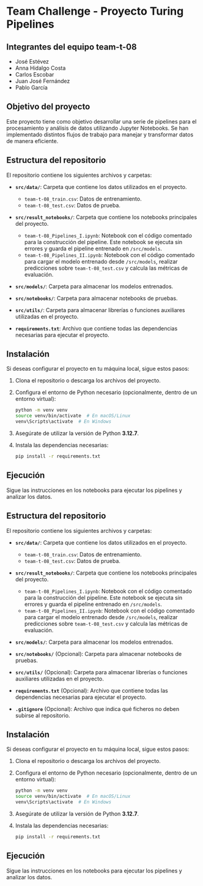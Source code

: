 # Team Challenge - Proyecto Turing Pipelines

## Integrantes del equipo team-t-08
- José Estévez
- Anna Hidalgo Costa
- Carlos Escobar
- Juan José Fernández
- Pablo García

## Objetivo del proyecto
Este proyecto tiene como objetivo desarrollar una serie de pipelines para el procesamiento y análisis de datos utilizando Jupyter Notebooks. Se han implementado distintos flujos de trabajo para manejar y transformar datos de manera eficiente.

## Estructura del repositorio
El repositorio contiene los siguientes archivos y carpetas:

- **`src/data/`**: Carpeta que contiene los datos utilizados en el proyecto.
  - `team-t-08_train.csv`: Datos de entrenamiento.
  - `team-t-08_test.csv`: Datos de prueba.

- **`src/result_notebooks/`**: Carpeta que contiene los notebooks principales del proyecto.
  - `team-t-08_Pipelines_I.ipynb`: Notebook con el código comentado para la construcción del pipeline. Este notebook se ejecuta sin errores y guarda el pipeline entrenado en `/src/models`.
  - `team-t-08_Pipelines_II.ipynb`: Notebook con el código comentado para cargar el modelo entrenado desde `/src/models`, realizar predicciones sobre `team-t-08_test.csv` y calcula las métricas de evaluación.

- **`src/models/`**: Carpeta para almacenar los modelos entrenados.
- **`src/notebooks/`**: Carpeta para almacenar notebooks de pruebas.
- **`src/utils/`**: Carpeta para almacenar librerías o funciones auxiliares utilizadas en el proyecto.
- **`requirements.txt`**: Archivo que contiene todas las dependencias necesarias para ejecutar el proyecto.

## Instalación
Si deseas configurar el proyecto en tu máquina local, sigue estos pasos:

1. Clona el repositorio o descarga los archivos del proyecto.
2. Configura el entorno de Python necesario (opcionalmente, dentro de un entorno virtual):
   
   ```bash
   python -m venv venv
   source venv/bin/activate  # En macOS/Linux
   venv\Scripts\activate  # En Windows
   ```

3. Asegúrate de utilizar la versión de Python **3.12.7**.

4. Instala las dependencias necesarias:
   ```bash
   pip install -r requirements.txt
   ```

## Ejecución
Sigue las instrucciones en los notebooks para ejecutar los pipelines y analizar los datos.
## Estructura del repositorio
El repositorio contiene los siguientes archivos y carpetas:

- **`src/data/`**: Carpeta que contiene los datos utilizados en el proyecto.
  - `team-t-08_train.csv`: Datos de entrenamiento.
  - `team-t-08_test.csv`: Datos de prueba.

- **`src/result_notebooks/`**: Carpeta que contiene los notebooks principales del proyecto.
  - `team-t-08_Pipelines_I.ipynb`: Notebook con el código comentado para la construcción del pipeline. Este notebook se ejecuta sin errores y guarda el pipeline entrenado en `/src/models`.
  - `team-t-08_Pipelines_II.ipynb`: Notebook con el código comentado para cargar el modelo entrenado desde `/src/models`, realizar predicciones sobre `team-t-08_test.csv` y calcula las métricas de evaluación.

- **`src/models/`**: Carpeta para almacenar los modelos entrenados.
- **`src/notebooks/`** (Opcional): Carpeta para almacenar notebooks de pruebas.
- **`src/utils/`** (Opcional): Carpeta para almacenar librerías o funciones auxiliares utilizadas en el proyecto.
- **`requirements.txt`** (Opcional): Archivo que contiene todas las dependencias necesarias para ejecutar el proyecto.
- **`.gitignore`** (Opcional): Archivo que indica qué ficheros no deben subirse al repositorio.

## Instalación
Si deseas configurar el proyecto en tu máquina local, sigue estos pasos:

1. Clona el repositorio o descarga los archivos del proyecto.
2. Configura el entorno de Python necesario (opcionalmente, dentro de un entorno virtual):
   
   ```bash
   python -m venv venv
   source venv/bin/activate  # En macOS/Linux
   venv\Scripts\activate  # En Windows

3. Asegúrate de utilizar la versión de Python **3.12.7**.

4. Instala las dependencias necesarias:
   ```bash
   pip install -r requirements.txt
   ```

## Ejecución
Sigue las instrucciones en los notebooks para ejecutar los pipelines y analizar los datos.